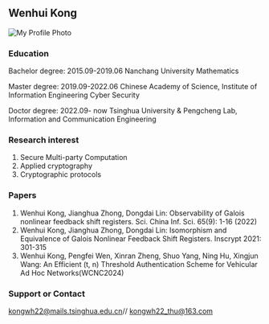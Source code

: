 ## Wenhui Kong
![My Profile Photo](https://raw.githubusercontent.com/ChrisWenhui/ChrisWenhui.github.io/master/profile.jpg)
### Education

Bachelor degree: 2015.09-2019.06 Nanchang University Mathematics

Master degree: 2019.09-2022.06 Chinese Academy of Science, Institute of Information Engineering Cyber Security

Doctor degree: 2022.09- now   Tsinghua University & Pengcheng Lab, Information and Communication Engineering



### Research interest

1. Secure Multi-party Computation
2. Applied cryptography
3. Cryptographic protocols



### Papers

1. Wenhui Kong, Jianghua Zhong, Dongdai Lin: Observability of Galois nonlinear feedback shift registers. Sci. China Inf. Sci. 65(9): 1-16 (2022)
2. Wenhui Kong, Jianghua Zhong, Dongdai Lin: Isomorphism and Equivalence of Galois Nonlinear Feedback Shift Registers. Inscrypt 2021: 301-315
3. Wenhui Kong, Pengfei Wen, Xinran Zheng, Shuo Yang, Ning Hu, Xingjun Wang: An Efficient (t, n) Threshold Authentication Scheme for Vehicular Ad Hoc Networks(WCNC2024)

### Support or Contact

kongwh22@mails.tsinghua.edu.cn// kongwh22_thu@163.com
